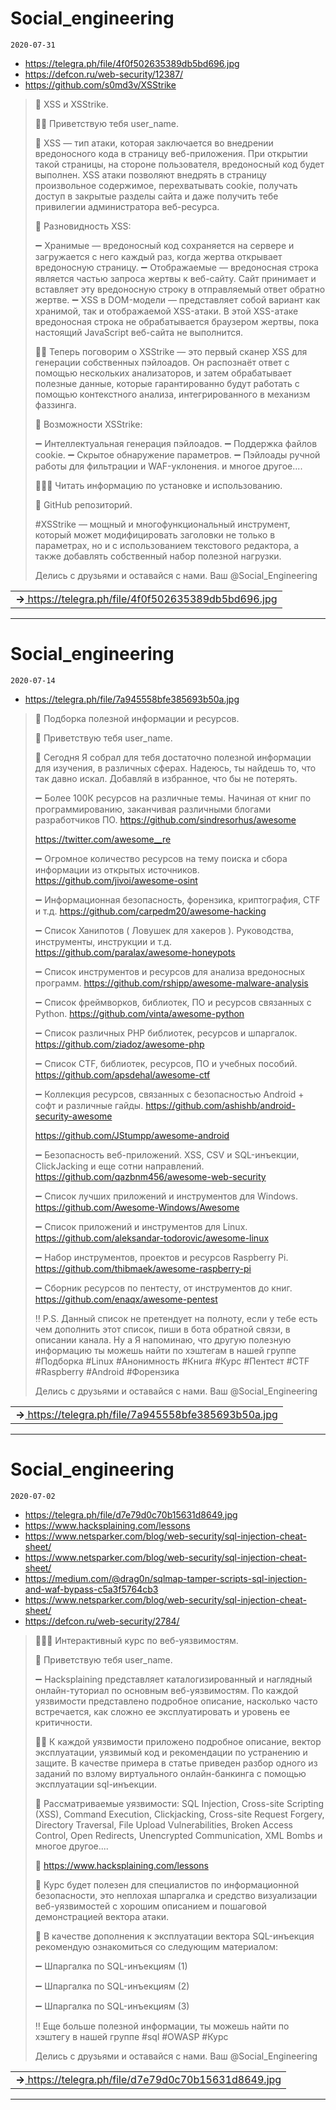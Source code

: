 # Social_engineering
`2020-07-31`

* https://telegra.ph/file/4f0f502635389db5bd696.jpg
* https://defcon.ru/web-security/12387/
* https://github.com/s0md3v/XSStrike

<blockquote>
​👾 XSS и XSStrike.

🖖🏻 Приветствую тебя user_name.

💬 XSS — тип атаки, которая заключается во внедрении вредоносного кода в страницу веб-приложения. При открытии такой страницы, на стороне пользователя, вредоносный код будет выполнен. XSS атаки позволяют внедрять в страницу произвольное содержимое, перехватывать cookie, получать доступ в закрытые разделы сайта и даже получить тебе привилегии администратора веб-ресурса.

📌 Разновидность XSS:

➖ Хранимые — вредоносный код сохраняется на сервере и загружается с него каждый раз, когда жертва открывает вредоносную страницу.
➖ Отображаемые — вредоносная строка является частью запроса жертвы к веб-сайту. Сайт принимает и вставляет эту вредоносную строку в отправляемый ответ обратно жертве.
➖ XSS в DOM-модели — представляет собой вариант как хранимой, так и отображаемой XSS-атаки. В этой XSS-атаке вредоносная строка не обрабатывается браузером жертвы, пока настоящий JavaScript веб-сайта не выполнится.

☝🏻 Теперь поговорим о XSStrike — это первый сканер XSS для генерации собственных пэйлоадов. Он распознаёт ответ с помощью нескольких анализаторов, и затем обрабатывает полезные данные, которые гарантированно будут работать с помощью контекстного анализа, интегрированного в механизм фаззинга.

📌 Возможности XSStrike: 

➖ Интеллектуальная генерация пэйлоадов.
➖ Поддержка файлов cookie.
➖ Скрытое обнаружение параметров.
➖ Пэйлоады ручной работы для фильтрации и WAF-уклонения.
и многое другое....

👨🏻‍💻 Читать информацию по установке и использованию.

🧷 GitHub репозиторий.

&#35;XSStrike — мощный и многофункциональный инструмент, который может модифицировать заголовки не только в параметрах, но и с использованием текстового редактора, а также добавлять собственный набор полезной нагрузки.

Делись с друзьями и оставайся с нами. Ваш @Social_Engineering
</blockquote>

<table><tr><td><b>→</b><a href="https://telegra.ph/file/4f0f502635389db5bd696.jpg">
https://telegra.ph/file/4f0f502635389db5bd696.jpg
</a>
</td></tr></table>

---

# Social_engineering
`2020-07-14`

* https://telegra.ph/file/7a945558bfe385693b50a.jpg

<blockquote>
​🔖 Подборка полезной информации и ресурсов.

💬 Приветствую тебя user_name.

📌 Сегодня Я собрал для тебя достаточно полезной информации для изучения, в различных сферах. Надеюсь, ты найдешь то, что так давно искал. Добавляй в избранное, что бы не потерять.

➖ Более 100К ресурсов на различные темы. Начиная от книг по программированию,  заканчивая различными блогами разработчиков ПО.
https://github.com/sindresorhus/awesome

https://twitter.com/awesome__re

➖ Огромное количество ресурсов на тему поиска и сбора информации из открытых источников.
https://github.com/jivoi/awesome-osint

➖  Информационная безопасность, форензика, криптография, CTF и т.д.
https://github.com/carpedm20/awesome-hacking

➖ Список Ханипотов ( Ловушек для хакеров ). Руководства, инструменты, инструкции и т.д.
https://github.com/paralax/awesome-honeypots

➖ Список инструментов и ресурсов для анализа вредоносных программ.
https://github.com/rshipp/awesome-malware-analysis

➖ Список фреймворков, библиотек, ПО и ресурсов связанных с Python.
https://github.com/vinta/awesome-python

➖  Список различных PHP библиотек, ресурсов и шпаргалок.
https://github.com/ziadoz/awesome-php

➖  Список CTF, библиотек, ресурсов, ПО и учебных пособий.
https://github.com/apsdehal/awesome-ctf

➖ Коллекция ресурсов, связанных с безопасностью Android + софт и различные гайды.
https://github.com/ashishb/android-security-awesome

https://github.com/JStumpp/awesome-android

➖  Безопасность веб-приложений. XSS, CSV и SQL-инъекции, ClickJacking и еще сотни направлений.
https://github.com/qazbnm456/awesome-web-security

➖  Список лучших приложений и инструментов для Windows.
https://github.com/Awesome-Windows/Awesome

➖  Список приложений и инструментов для Linux.
https://github.com/aleksandar-todorovic/awesome-linux

➖  Набор инструментов, проектов и ресурсов Raspberry Pi.
https://github.com/thibmaek/awesome-raspberry-pi

➖  Сборник ресурсов по пентесту, от инструментов до книг.
https://github.com/enaqx/awesome-pentest

‼️ P.S. Данный список не претендует на полноту, если у тебе есть чем дополнить этот список, пиши в бота обратной связи, в описании канала. Ну а Я напоминаю, что другую полезную информацию ты можешь найти по хэштегам в нашей группе &#35;Подборка &#35;Linux &#35;Анонимность &#35;Книга &#35;Курс &#35;Пентест &#35;CTF &#35;Raspberry &#35;Android &#35;Форензика

Делись с друзьями и оставайся с нами. Ваш @Social_Engineering
</blockquote>

<table><tr><td><b>→</b><a href="https://telegra.ph/file/7a945558bfe385693b50a.jpg">
https://telegra.ph/file/7a945558bfe385693b50a.jpg
</a>
</td></tr></table>

---

# Social_engineering
`2020-07-02`

* https://telegra.ph/file/d7e79d0c70b15631d8649.jpg
* https://www.hacksplaining.com/lessons
* https://www.netsparker.com/blog/web-security/sql-injection-cheat-sheet/
* https://www.netsparker.com/blog/web-security/sql-injection-cheat-sheet/
* https://medium.com/@drag0n/sqlmap-tamper-scripts-sql-injection-and-waf-bypass-c5a3f5764cb3
* https://www.netsparker.com/blog/web-security/sql-injection-cheat-sheet/
* https://defcon.ru/web-security/2784/

<blockquote>
​👨🏻‍💻 Интерактивный курс по веб-уязвимостям.

💬 Приветствую тебя user_name.

➖ Hacksplaining представляет каталогизированный и наглядный онлайн-туториал по основным веб-уязвимостям. По каждой уязвимости представлено подробное описание, насколько часто встречается, как сложно ее эксплуатировать и уровень ее критичности. 

☝🏻 К каждой уязвимости приложено подробное описание, вектор эксплуатации, уязвимый код и рекомендации по устранению и защите. В качестве примера в статье приведен разбор одного из заданий по взлому виртуального онлайн-банкинга с помощью эксплуатации sql-инъекции.

👾 Рассматриваемые уязвимости: SQL Injection, Cross-site Scripting (XSS), Command Execution, Clickjacking, Cross-site Request Forgery, Directory Traversal, File Upload Vulnerabilities, Broken Access Control, Open Redirects, Unencrypted Communication, XML Bombs и многое другое....

🧷 https://www.hacksplaining.com/lessons

👤 Курс будет полезен для специалистов по информационной безопасности, это неплохая шпаргалка и средство визуализации веб-уязвимостей с хорошим описанием и пошаговой демонстрацией вектора атаки.

📌 В качестве дополнения к эксплуатации вектора SQL-инъекция рекомендую ознакомиться со следующим материалом: 

➖ Шпаргалка по SQL-инъекциям (1)

➖ Шпаргалка по SQL-инъекциям (2)

➖ Шпаргалка по SQL-инъекциям (3)

‼️ Еще больше полезной информации, ты можешь найти по хэштегу в нашей группе &#35;sql &#35;OWASP &#35;Курс

Делись с друзьями и оставайся с нами. Ваш @Social_Engineering
</blockquote>

<table><tr><td><b>→</b><a href="https://telegra.ph/file/d7e79d0c70b15631d8649.jpg">
https://telegra.ph/file/d7e79d0c70b15631d8649.jpg
</a>
</td></tr></table>

---

